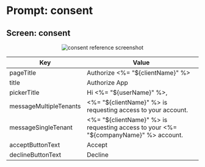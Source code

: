 # Prompt: consent

## Screen: consent

<p style="text-align: center;">
  <img alt="consent reference screenshot" class="ul-prompt-screenshot" data-ul-prompt="consent" src="/universal-login/text-customization-prompts/images/consent.png" />
</p>

|Key|Value|
|----------|----------|
|pageTitle|Authorize <%= "${clientName}" %>|
|title|Authorize App|
|pickerTitle|Hi <%= "${userName}" %>,|
|messageMultipleTenants|<%= "${clientName}" %> is requesting access to your account.|
|messageSingleTenant|<%= "${clientName}" %> is requesting access to your <%= "${companyName}" %> account.|
|acceptButtonText|Accept|
|declineButtonText|Decline|
